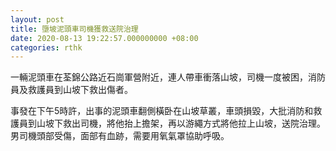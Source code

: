 ```yaml
---
layout: post
title: 墮坡泥頭車司機獲救送院治理
date: 2020-08-13 19:22:57.000000000 +08:00
categories: rthk
---
```


一輛泥頭車在荃錦公路近石崗軍營附近，連人帶車衝落山坡，司機一度被困，消防員及救護員到山坡下救出傷者。

事發在下午5時許，出事的泥頭車翻側橫卧在山坡草叢，車頭損毀，大批消防和救護員到山坡下救出司機，將他抬上擔架，再以游繩方式將他拉上山坡，送院治理。男司機頭部受傷，面部有血跡，需要用氧氣罩協助呼吸。

